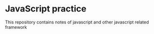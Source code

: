 # JavaScript practice
This repository contains notes of javascript and other javascript related framework